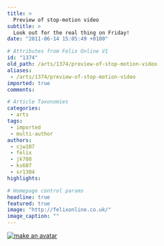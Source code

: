 ```yaml
---
title: >
  Preview of stop-motion video
subtitle: >
  Look out for the real thing on Friday!
date: "2011-06-14 15:05:49 +0100"

# Attributes from Felix Online V1
id: "1374"
old_path: /arts/1374/preview-of-stop-motion-video
aliases:
 - /arts/1374/preview-of-stop-motion-video
imported: true
comments:

# Article Taxonomies
categories:
 - arts
tags:
 - imported
 - multi-author
authors:
 - cjw107
 - felix
 - jk708
 - ks607
 - sr1304
highlights:

# Homepage control params
headline: true
featured: true
image: "http://felixonline.co.uk/"
image_caption: ""
---
```


[![make an avatar](http://i.picasion.com/pic41/bd88fbca4d7c2f8d3eeed9d5047cbd04.gif)](http://picasion.com/ "make an avatar")
